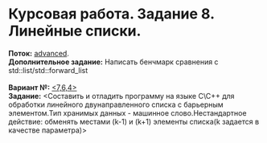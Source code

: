 ﻿# Курсовая работа. Задание 8. Линейные списки.
**Поток:** <ins>advanced</ins>.</br>**Дополнительное задание:** Написать бенчмарк сравнения с std::list/std::forward_list</br></br>**Вариант №:** <ins><7,6,4></ins></br>**Задание:** <Составить и отладить программу на языке С\С++ для обработки линейного двунаправленного списка с барьерным элементом.Тип хранимых данных - машинное слово.Нестандартное действие: обменять местами (k-1) и (k+1) элементы списка(k задается в качестве параметра)>
